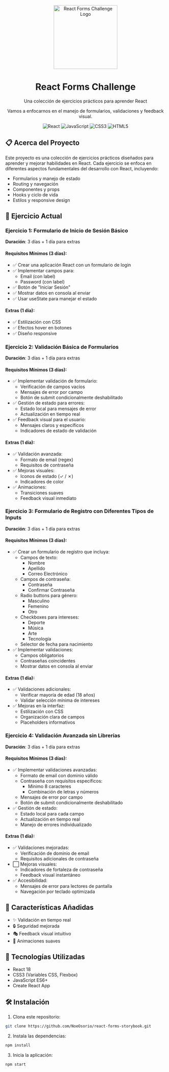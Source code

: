 <div align="center">
  <img src="public/logo512.png" alt="React Forms Challenge Logo" width="200"/>
  <h1>React Forms Challenge</h1>
  <p>Una colección de ejercicios prácticos para aprender React</p>

  <p>
  Vamos a enfocarnos en el manejo de formularios, validaciones y feedback visual. 
  </p>

  ![React](https://img.shields.io/badge/React-20232A?style=for-the-badge&logo=react&logoColor=61DAFB)
  ![JavaScript](https://img.shields.io/badge/JavaScript-F7DF1E?style=for-the-badge&logo=javascript&logoColor=black)
  ![CSS3](https://img.shields.io/badge/CSS3-1572B6?style=for-the-badge&logo=css3&logoColor=white)
  ![HTML5](https://img.shields.io/badge/HTML5-E34F26?style=for-the-badge&logo=html5&logoColor=white)
</div>

## 📋 Acerca del Proyecto

Este proyecto es una colección de ejercicios prácticos diseñados para aprender y mejorar habilidades en React. Cada ejercicio se enfoca en diferentes aspectos fundamentales del desarrollo con React, incluyendo:

- Formularios y manejo de estado
- Routing y navegación
- Componentes y props
- Hooks y ciclo de vida
- Estilos y responsive design

## 🎯 Ejercicio Actual

### Ejercicio 1: Formulario de Inicio de Sesión Básico

**Duración**: 3 días + 1 día para extras

#### Requisitos Mínimos (3 días):
- ✅ Crear una aplicación React con un formulario de login
- ✅ Implementar campos para:
  - Email (con label)
  - Password (con label)
- ✅ Botón de "Iniciar Sesión"
- ✅ Mostrar datos en consola al enviar
- ✅ Usar useState para manejar el estado

#### Extras (1 día):
- ✅ Estilización con CSS
- ✅ Efectos hover en botones
- ✅ Diseño responsive

### Ejercicio 2: Validación Básica de Formularios

**Duración**: 3 días + 1 día para extras

#### Requisitos Mínimos (3 días):
- ✅ Implementar validación de formulario:
  - Verificación de campos vacíos
  - Mensajes de error por campo
  - Botón de submit condicionalmente deshabilitado
- ✅ Gestión de estado para errores:
  - Estado local para mensajes de error
  - Actualización en tiempo real
- ✅ Feedback visual para el usuario:
  - Mensajes claros y específicos
  - Indicadores de estado de validación

#### Extras (1 día):
- ✅ Validación avanzada:
  - Formato de email (regex)
  - Requisitos de contraseña
- ✅ Mejoras visuales:
  - Iconos de estado (✓ / ✗)
  - Indicadores de color
- ✅ Animaciones:
  - Transiciones suaves
  - Feedback visual inmediato

### Ejercicio 3: Formulario de Registro con Diferentes Tipos de Inputs

**Duración**: 3 días + 1 día para extras

#### Requisitos Mínimos (3 días):
- ✅ Crear un formulario de registro que incluya:
  - Campos de texto:
    - Nombre
    - Apellido
    - Correo Electrónico
  - Campos de contraseña:
    - Contraseña
    - Confirmar Contraseña
  - Radio buttons para género:
    - Masculino
    - Femenino
    - Otro
  - Checkboxes para intereses:
    - Deporte
    - Música
    - Arte
    - Tecnología
  - Selector de fecha para nacimiento
- ✅ Implementar validaciones:
  - Campos obligatorios
  - Contraseñas coincidentes
  - Mostrar datos en consola al enviar

#### Extras (1 día):
- ✅ Validaciones adicionales:
  - Verificar mayoría de edad (18 años)
  - Validar selección mínima de intereses
- ✅ Mejoras en la interfaz:
  - Estilización con CSS
  - Organización clara de campos
  - Placeholders informativos

### Ejercicio 4: Validación Avanzada sin Librerías

**Duración**: 3 días + 1 día para extras

#### Requisitos Mínimos (3 días):
- ✅ Implementar validaciones avanzadas:
  - Formato de email con dominio válido
  - Contraseña con requisitos específicos:
    - Mínimo 8 caracteres
    - Combinación de letras y números
  - Mensajes de error por campo
  - Botón de submit condicionalmente deshabilitado
- ✅ Gestión de estado:
  - Estado local para cada campo
  - Actualización en tiempo real
  - Manejo de errores individualizado

#### Extras (1 día):
- ✅ Validaciones mejoradas:
  - Verificación de dominio de email
  - Requisitos adicionales de contraseña
- ⬜ Mejoras visuales:
  - Indicadores de fortaleza de contraseña
  - Feedback visual instantáneo
- ✅ Accesibilidad:
  - Mensajes de error para lectores de pantalla
  - Navegación por teclado optimizada

## 🎨 Características Añadidas

- ✨ Validación en tiempo real
- 🔒 Seguridad mejorada
- 🎭 Feedback visual intuitivo
- 🌈 Animaciones suaves


## 🚀 Tecnologías Utilizadas

- React 18
- CSS3 (Variables CSS, Flexbox)
- JavaScript ES6+
- Create React App


## 🛠️ Instalación

1. Clona este repositorio:

```bash
git clone https://github.com/NoeOsorio/react-forms-storybook.git
```

2. Instala las dependencias:

```bash
npm install
```

3. Inicia la aplicación:

```bash
npm start
```

